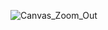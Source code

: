 ![Canvas_Zoom_Out](https://user-images.githubusercontent.com/13028129/171775188-e962c80b-d539-4574-9839-4560be0c4c60.gif)
